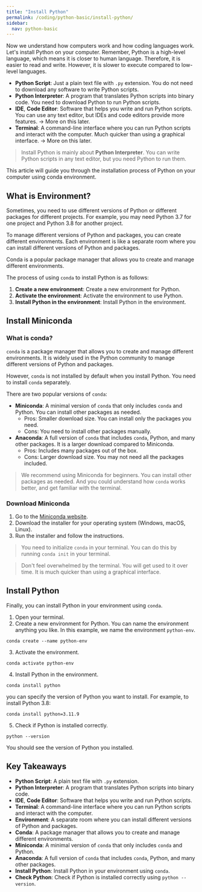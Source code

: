 ```yaml
---
title: "Install Python"
permalink: /coding/python-basic/install-python/
sidebar:
  nav: python-basic
---
```


Now we understand how computers work and how coding languages work. Let's install Python on your computer. Remember, Python is a high-level language, which means it is closer to human language. Therefore, it is easier to read and write. However, it is slower to execute compared to low-level languages.

- **Python Script**: Just a plain text file with `.py` extension. You do not need to download any software to write Python scripts.
- **Python Interpreter**: A program that translates Python scripts into binary code. You need to download Python to run Python scripts.
- **IDE**, **Code Editor**: Software that helps you write and run Python scripts. You can use any text editor, but IDEs and code editors provide more features. -> More on this later.
- **Terminal**: A command-line interface where you can run Python scripts and interact with the computer. Much quicker than using a graphical interface. -> More on this later.

> Install Python is mainly about **Python Interpreter**. You can write Python scripts in any text editor, but you need Python to run them.

This article will guide you through the installation process of Python on your computer using conda environment. 

## What is Environment?

Sometimes, you need to use different versions of Python or different packages for different projects. For example, you may need Python 3.7 for one project and Python 3.8 for another project. 

To manage different versions of Python and packages, you can create different environments. Each environment is like a separate room where you can install different versions of Python and packages.

Conda is a popular package manager that allows you to create and manage different environments.

The process of using `conda` to install Python is as follows:

1. **Create a new environment**: Create a new environment for Python.
2. **Activate the environment**: Activate the environment to use Python.
3. **Install Python in the environment**: Install Python in the environment.

## Install Miniconda

### What is conda?

`conda` is a package manager that allows you to create and manage different environments. It is widely used in the Python community to manage different versions of Python and packages.

However, `conda` is not installed by default when you install Python. You need to install `conda` separately.

There are two popular versions of `conda`:

- **Miniconda**: A minimal version of `conda` that only includes `conda` and Python. You can install other packages as needed.
  - Pros: Smaller download size. You can install only the packages you need.
  - Cons: You need to install other packages manually.
- **Anaconda**: A full version of `conda` that includes `conda`, Python, and many other packages. It is a larger download compared to Miniconda.
  - Pros: Includes many packages out of the box.
  - Cons: Larger download size. You may not need all the packages included. 

> We recommend using Miniconda for beginners. You can install other packages as needed. And you could understand how `conda` works better, and get familiar with the terminal.

### Download Miniconda

1. Go to the [Miniconda website](https://docs.conda.io/en/latest/miniconda.html).
2. Download the installer for your operating system (Windows, macOS, Linux).
3. Run the installer and follow the instructions.

> You need to initialize `conda` in your terminal. You can do this by running `conda init` in your terminal.

> Don't feel overwhelmed by the terminal. You will get used to it over time. It is much quicker than using a graphical interface.

## Install Python

Finally, you can install Python in your environment using `conda`.

1. Open your terminal.
2. Create a new environment for Python. You can name the environment anything you like. In this example, we name the environment `python-env`.

```shell
conda create --name python-env
```

3. Activate the environment.

```shell
conda activate python-env
```


4. Install Python in the environment.

```shell
conda install python
```

you can specify the version of Python you want to install. For example, to install Python 3.8:

```shell
conda install python=3.11.9
```

5. Check if Python is installed correctly.

```shell
python --version
```

You should see the version of Python you installed.

## Key Takeaways

- **Python Script**: A plain text file with `.py` extension.
- **Python Interpreter**: A program that translates Python scripts into binary code.
- **IDE**, **Code Editor**: Software that helps you write and run Python scripts.
- **Terminal**: A command-line interface where you can run Python scripts and interact with the computer.
- **Environment**: A separate room where you can install different versions of Python and packages.
- **Conda**: A package manager that allows you to create and manage different environments.
- **Miniconda**: A minimal version of `conda` that only includes `conda` and Python.
- **Anaconda**: A full version of `conda` that includes `conda`, Python, and many other packages.
- **Install Python**: Install Python in your environment using `conda`.
- **Check Python**: Check if Python is installed correctly using `python --version`.    

